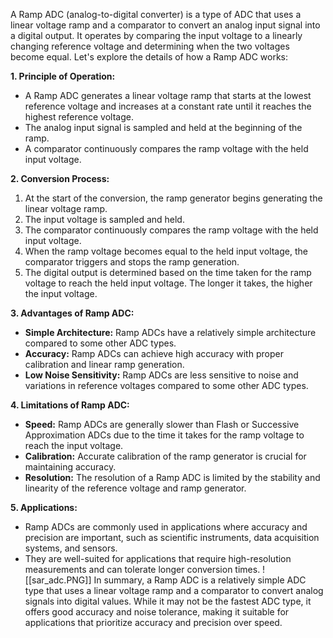 A Ramp ADC (analog-to-digital converter) is a type of ADC that uses a linear voltage ramp and a comparator to convert an analog input signal into a digital output. It operates by comparing the input voltage to a linearly changing reference voltage and determining when the two voltages become equal. Let's explore the details of how a Ramp ADC works:

**1. Principle of Operation:**
- A Ramp ADC generates a linear voltage ramp that starts at the lowest reference voltage and increases at a constant rate until it reaches the highest reference voltage.
- The analog input signal is sampled and held at the beginning of the ramp.
- A comparator continuously compares the ramp voltage with the held input voltage.

**2. Conversion Process:**
1. At the start of the conversion, the ramp generator begins generating the linear voltage ramp.
2. The input voltage is sampled and held.
3. The comparator continuously compares the ramp voltage with the held input voltage.
4. When the ramp voltage becomes equal to the held input voltage, the comparator triggers and stops the ramp generation.
5. The digital output is determined based on the time taken for the ramp voltage to reach the held input voltage. The longer it takes, the higher the input voltage.

**3. Advantages of Ramp ADC:**
- **Simple Architecture:** Ramp ADCs have a relatively simple architecture compared to some other ADC types.
- **Accuracy:** Ramp ADCs can achieve high accuracy with proper calibration and linear ramp generation.
- **Low Noise Sensitivity:** Ramp ADCs are less sensitive to noise and variations in reference voltages compared to some other ADC types.

**4. Limitations of Ramp ADC:**
- **Speed:** Ramp ADCs are generally slower than Flash or Successive Approximation ADCs due to the time it takes for the ramp voltage to reach the input voltage.
- **Calibration:** Accurate calibration of the ramp generator is crucial for maintaining accuracy.
- **Resolution:** The resolution of a Ramp ADC is limited by the stability and linearity of the reference voltage and ramp generator.

**5. Applications:**
- Ramp ADCs are commonly used in applications where accuracy and precision are important, such as scientific instruments, data acquisition systems, and sensors.
- They are well-suited for applications that require high-resolution measurements and can tolerate longer conversion times.
![[sar_adc.PNG]]
In summary, a Ramp ADC is a relatively simple ADC type that uses a linear voltage ramp and a comparator to convert analog signals into digital values. While it may not be the fastest ADC type, it offers good accuracy and noise tolerance, making it suitable for applications that prioritize accuracy and precision over speed.